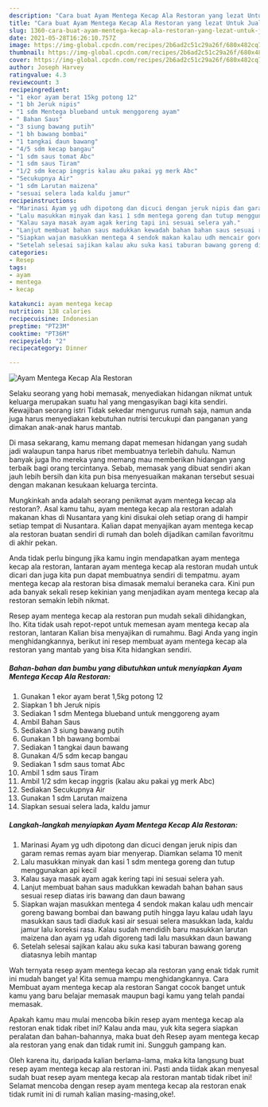```yaml
---
description: "Cara buat Ayam Mentega Kecap Ala Restoran yang lezat Untuk Jualan"
title: "Cara buat Ayam Mentega Kecap Ala Restoran yang lezat Untuk Jualan"
slug: 1360-cara-buat-ayam-mentega-kecap-ala-restoran-yang-lezat-untuk-jualan
date: 2021-05-28T16:26:10.757Z
image: https://img-global.cpcdn.com/recipes/2b6ad2c51c29a26f/680x482cq70/ayam-mentega-kecap-ala-restoran-foto-resep-utama.jpg
thumbnail: https://img-global.cpcdn.com/recipes/2b6ad2c51c29a26f/680x482cq70/ayam-mentega-kecap-ala-restoran-foto-resep-utama.jpg
cover: https://img-global.cpcdn.com/recipes/2b6ad2c51c29a26f/680x482cq70/ayam-mentega-kecap-ala-restoran-foto-resep-utama.jpg
author: Joseph Harvey
ratingvalue: 4.3
reviewcount: 3
recipeingredient:
- "1 ekor ayam berat 15kg potong 12"
- "1 bh Jeruk nipis"
- "1 sdm Mentega blueband untuk menggoreng ayam"
- " Bahan Saus"
- "3 siung bawang putih"
- "1 bh bawang bombai"
- "1 tangkai daun bawang"
- "4/5 sdm kecap bangau"
- "1 sdm saus tomat Abc"
- "1 sdm saus Tiram"
- "1/2 sdm kecap inggris kalau aku pakai yg merk Abc"
- "Secukupnya Air"
- "1 sdm Larutan maizena"
- "sesuai selera lada kaldu jamur"
recipeinstructions:
- "Marinasi Ayam yg udh dipotong dan dicuci dengan jeruk nipis dan garam remas remas ayam biar menyerap. Diamkan selama 10 menit"
- "Lalu masukkan minyak dan kasi 1 sdm mentega goreng dan tutup menggunakan api kecil"
- "Kalau saya masak ayam agak kering tapi ini sesuai selera yah."
- "Lanjut membuat bahan saus madukkan kewadah bahan bahan saus sesuai resep diatas iris bawang dan daun bawang"
- "Siapkan wajan masukkan mentega 4 sendok makan kalau udh mencair goreng bawang bombai dan bawang putih hingga layu kalau udah layu masukkan saus tadi diaduk kasi air sesuai selera masukkan lada, kaldu jamur lalu koreksi rasa. Kalau sudah mendidih baru masukkan larutan maizena dan ayam yg udah digoreng tadi lalu masukkan daun bawang"
- "Setelah selesai sajikan kalau aku suka kasi taburan bawang goreng diatasnya lebih mantap"
categories:
- Resep
tags:
- ayam
- mentega
- kecap

katakunci: ayam mentega kecap 
nutrition: 138 calories
recipecuisine: Indonesian
preptime: "PT23M"
cooktime: "PT36M"
recipeyield: "2"
recipecategory: Dinner

---
```



![Ayam Mentega Kecap Ala Restoran](https://img-global.cpcdn.com/recipes/2b6ad2c51c29a26f/680x482cq70/ayam-mentega-kecap-ala-restoran-foto-resep-utama.jpg)

Selaku seorang yang hobi memasak, menyediakan hidangan nikmat untuk keluarga merupakan suatu hal yang mengasyikan bagi kita sendiri. Kewajiban seorang istri Tidak sekedar mengurus rumah saja, namun anda juga harus menyediakan kebutuhan nutrisi tercukupi dan panganan yang dimakan anak-anak harus mantab.

Di masa  sekarang, kamu memang dapat memesan hidangan yang sudah jadi walaupun tanpa harus ribet membuatnya terlebih dahulu. Namun banyak juga lho mereka yang memang mau memberikan hidangan yang terbaik bagi orang tercintanya. Sebab, memasak yang dibuat sendiri akan jauh lebih bersih dan kita pun bisa menyesuaikan makanan tersebut sesuai dengan makanan kesukaan keluarga tercinta. 



Mungkinkah anda adalah seorang penikmat ayam mentega kecap ala restoran?. Asal kamu tahu, ayam mentega kecap ala restoran adalah makanan khas di Nusantara yang kini disukai oleh setiap orang di hampir setiap tempat di Nusantara. Kalian dapat menyajikan ayam mentega kecap ala restoran buatan sendiri di rumah dan boleh dijadikan camilan favoritmu di akhir pekan.

Anda tidak perlu bingung jika kamu ingin mendapatkan ayam mentega kecap ala restoran, lantaran ayam mentega kecap ala restoran mudah untuk dicari dan juga kita pun dapat membuatnya sendiri di tempatmu. ayam mentega kecap ala restoran bisa dimasak memalui beraneka cara. Kini pun ada banyak sekali resep kekinian yang menjadikan ayam mentega kecap ala restoran semakin lebih nikmat.

Resep ayam mentega kecap ala restoran pun mudah sekali dihidangkan, lho. Kita tidak usah repot-repot untuk memesan ayam mentega kecap ala restoran, lantaran Kalian bisa menyajikan di rumahmu. Bagi Anda yang ingin menghidangkannya, berikut ini resep membuat ayam mentega kecap ala restoran yang mantab yang bisa Kita hidangkan sendiri.

<!--inarticleads1-->

##### Bahan-bahan dan bumbu yang dibutuhkan untuk menyiapkan Ayam Mentega Kecap Ala Restoran:

1. Gunakan 1 ekor ayam berat 1,5kg potong 12
1. Siapkan 1 bh Jeruk nipis
1. Sediakan 1 sdm Mentega blueband untuk menggoreng ayam
1. Ambil  Bahan Saus
1. Sediakan 3 siung bawang putih
1. Gunakan 1 bh bawang bombai
1. Sediakan 1 tangkai daun bawang
1. Gunakan 4/5 sdm kecap bangau
1. Sediakan 1 sdm saus tomat Abc
1. Ambil 1 sdm saus Tiram
1. Ambil 1/2 sdm kecap inggris (kalau aku pakai yg merk Abc)
1. Sediakan Secukupnya Air
1. Gunakan 1 sdm Larutan maizena
1. Siapkan sesuai selera lada, kaldu jamur




<!--inarticleads2-->

##### Langkah-langkah menyiapkan Ayam Mentega Kecap Ala Restoran:

1. Marinasi Ayam yg udh dipotong dan dicuci dengan jeruk nipis dan garam remas remas ayam biar menyerap. Diamkan selama 10 menit
1. Lalu masukkan minyak dan kasi 1 sdm mentega goreng dan tutup menggunakan api kecil
1. Kalau saya masak ayam agak kering tapi ini sesuai selera yah.
1. Lanjut membuat bahan saus madukkan kewadah bahan bahan saus sesuai resep diatas iris bawang dan daun bawang
1. Siapkan wajan masukkan mentega 4 sendok makan kalau udh mencair goreng bawang bombai dan bawang putih hingga layu kalau udah layu masukkan saus tadi diaduk kasi air sesuai selera masukkan lada, kaldu jamur lalu koreksi rasa. Kalau sudah mendidih baru masukkan larutan maizena dan ayam yg udah digoreng tadi lalu masukkan daun bawang
1. Setelah selesai sajikan kalau aku suka kasi taburan bawang goreng diatasnya lebih mantap




Wah ternyata resep ayam mentega kecap ala restoran yang enak tidak rumit ini mudah banget ya! Kita semua mampu menghidangkannya. Cara Membuat ayam mentega kecap ala restoran Sangat cocok banget untuk kamu yang baru belajar memasak maupun bagi kamu yang telah pandai memasak.

Apakah kamu mau mulai mencoba bikin resep ayam mentega kecap ala restoran enak tidak ribet ini? Kalau anda mau, yuk kita segera siapkan peralatan dan bahan-bahannya, maka buat deh Resep ayam mentega kecap ala restoran yang enak dan tidak rumit ini. Sungguh gampang kan. 

Oleh karena itu, daripada kalian berlama-lama, maka kita langsung buat resep ayam mentega kecap ala restoran ini. Pasti anda tiidak akan menyesal sudah buat resep ayam mentega kecap ala restoran mantab tidak ribet ini! Selamat mencoba dengan resep ayam mentega kecap ala restoran enak tidak rumit ini di rumah kalian masing-masing,oke!.

